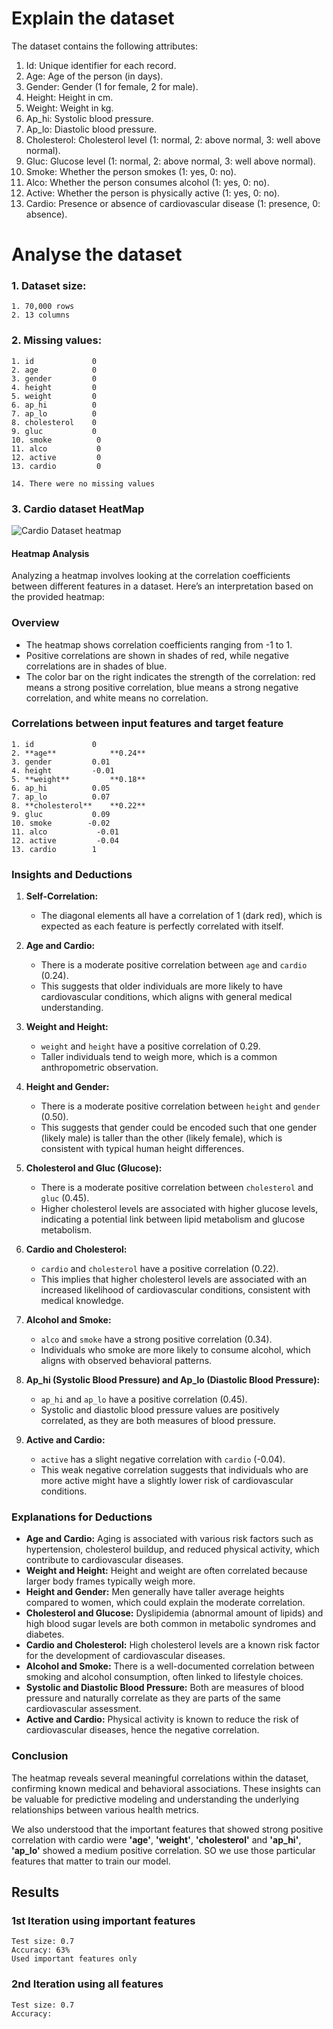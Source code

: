 # Explain the dataset

The dataset contains the following attributes:

1. Id: Unique identifier for each record.
2. Age: Age of the person (in days).
3. Gender: Gender (1 for female, 2 for male).
4. Height: Height in cm.
5. Weight: Weight in kg.
6. Ap_hi: Systolic blood pressure.
7. Ap_lo: Diastolic blood pressure.
8. Cholesterol: Cholesterol level (1: normal, 2: above normal, 3: well above normal).
9. Gluc: Glucose level (1: normal, 2: above normal, 3: well above normal).
10. Smoke: Whether the person smokes (1: yes, 0: no).
11. Alco: Whether the person consumes alcohol (1: yes, 0: no).
12. Active: Whether the person is physically active (1: yes, 0: no).
13. Cardio: Presence or absence of cardiovascular disease (1: presence, 0: absence).

# Analyse the dataset

### 1. Dataset size: 
	1. 70,000 rows
	2. 13 columns 

### 2. Missing values:
	1. id             0
	2. age            0
	3. gender         0
	4. height         0
	5. weight         0
	6. ap_hi          0
	7. ap_lo          0
	8. cholesterol    0
	9. gluc           0
	10. smoke          0
	11. alco           0
	12. active         0
	13. cardio         0

	14. There were no missing values

### 3. Cardio dataset HeatMap

![Cardio Dataset heatmap](https://drive.google.com/uc?export=view&id=1dhXhIi0W-sqSZrV2K4-VN7UumuZXRGxF)

#### Heatmap Analysis
Analyzing a heatmap involves looking at the correlation coefficients between different features in a dataset. Here’s an interpretation based on the provided heatmap:

### Overview

- The heatmap shows correlation coefficients ranging from -1 to 1.
- Positive correlations are shown in shades of red, while negative correlations are in shades of blue.
- The color bar on the right indicates the strength of the correlation: red means a strong positive correlation, blue means a strong negative correlation, and white means no correlation.

### Correlations between input features and target feature
	1. id             0
	2. **age**            **0.24**
	3. gender         0.01
	4. height         -0.01
	5. **weight**         **0.18**
	6. ap_hi          0.05
	7. ap_lo          0.07
	8. **cholesterol**    **0.22**
	9. gluc           0.09
	10. smoke        -0.02
	11. alco           -0.01
	12. active         -0.04
	13. cardio        1

### Insights and Deductions

1. **Self-Correlation:**
   - The diagonal elements all have a correlation of 1 (dark red), which is expected as each feature is perfectly correlated with itself.

2. **Age and Cardio:**
   - There is a moderate positive correlation between `age` and `cardio` (0.24).
   - This suggests that older individuals are more likely to have cardiovascular conditions, which aligns with general medical understanding.

3. **Weight and Height:**
   - `weight` and `height` have a positive correlation of 0.29.
   - Taller individuals tend to weigh more, which is a common anthropometric observation.

4. **Height and Gender:**
   - There is a moderate positive correlation between `height` and `gender` (0.50).
   - This suggests that gender could be encoded such that one gender (likely male) is taller than the other (likely female), which is consistent with typical human height differences.

5. **Cholesterol and Gluc (Glucose):**
   - There is a moderate positive correlation between `cholesterol` and `gluc` (0.45).
   - Higher cholesterol levels are associated with higher glucose levels, indicating a potential link between lipid metabolism and glucose metabolism.

6. **Cardio and Cholesterol:**
   - `cardio` and `cholesterol` have a positive correlation (0.22).
   - This implies that higher cholesterol levels are associated with an increased likelihood of cardiovascular conditions, consistent with medical knowledge.

7. **Alcohol and Smoke:**
   - `alco` and `smoke` have a strong positive correlation (0.34).
   - Individuals who smoke are more likely to consume alcohol, which aligns with observed behavioral patterns.

8. **Ap_hi (Systolic Blood Pressure) and Ap_lo (Diastolic Blood Pressure):**
   - `ap_hi` and `ap_lo` have a positive correlation (0.45).
   - Systolic and diastolic blood pressure values are positively correlated, as they are both measures of blood pressure.

9. **Active and Cardio:**
   - `active` has a slight negative correlation with `cardio` (-0.04).
   - This weak negative correlation suggests that individuals who are more active might have a slightly lower risk of cardiovascular conditions.

### Explanations for Deductions

- **Age and Cardio:** Aging is associated with various risk factors such as hypertension, cholesterol buildup, and reduced physical activity, which contribute to cardiovascular diseases.
- **Weight and Height:** Height and weight are often correlated because larger body frames typically weigh more.
- **Height and Gender:** Men generally have taller average heights compared to women, which could explain the moderate correlation.
- **Cholesterol and Glucose:** Dyslipidemia (abnormal amount of lipids) and high blood sugar levels are both common in metabolic syndromes and diabetes.
- **Cardio and Cholesterol:** High cholesterol levels are a known risk factor for the development of cardiovascular diseases.
- **Alcohol and Smoke:** There is a well-documented correlation between smoking and alcohol consumption, often linked to lifestyle choices.
- **Systolic and Diastolic Blood Pressure:** Both are measures of blood pressure and naturally correlate as they are parts of the same cardiovascular assessment.
- **Active and Cardio:** Physical activity is known to reduce the risk of cardiovascular diseases, hence the negative correlation.

### Conclusion

The heatmap reveals several meaningful correlations within the dataset, confirming known medical and behavioral associations. These insights can be valuable for predictive modeling and understanding the underlying relationships between various health metrics.

We also understood that the important features that showed strong positive correlation with cardio were **'age'**, **'weight'**, **'cholesterol'** and **'ap_hi'**, **'ap_lo'** showed a medium positive correlation. SO we use those particular features that matter to train our model.

## Results

### 1st Iteration using important features
	Test size: 0.7
	Accuracy: 63%
 	Used important features only
### 2nd Iteration using all features
	Test size: 0.7
	Accuracy: 
